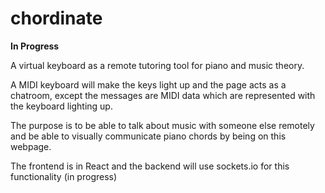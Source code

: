 # chordinate

**In Progress**

A virtual keyboard as a remote tutoring tool for piano and music theory.

A MIDI keyboard will make the keys light up and the page acts as a chatroom, except the messages are MIDI data which are represented with the keyboard lighting up.

The purpose is to be able to talk about music with someone else remotely and be able to visually communicate piano chords by being on this webpage.

The frontend is in React and the backend will use sockets.io for this functionality (in progress)